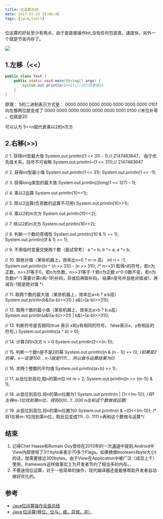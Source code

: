 ```yaml
---
title: 位运算总结
date: 2017-07-23 19:06:46
tags: [java,tools]
---
```




位运算的好处至少有两点，由于是直接操作bit,没有任何包装类，速度快。另外一个就是节省内存了。

![](http://odzl05jxx.bkt.clouddn.com/8af185ed137a586be732d63425d8bcb8.jpg?imageView2/2/w/600)
<!--more-->

## 1.左移（<<）
```java
public class Test {  
    public static void main(String[] args) {  
        System.out.println(5<<2);//运行结果是20  
    }  
}
```
原理：
5的二进制表示方式是：
0000 0000 0000 0000 0000 0000 0000 0101
向左挪两位就变成了
0000 0000 0000 0000 0000 0000 0001 0100 //末位补零 ，也就是20

可以认为 5<<n就代表乘以2的n次方

## 2.右移(>>)















// 1. 获得int型最大值
System.out.println((1 << 31) - 1);// 2147483647， 由于优先级关系，括号不可省略
System.out.println(~(1 << 31));// 2147483647

// 2. 获得int型最小值
System.out.println(1 << 31);
System.out.println(1 << -1);

// 3. 获得long类型的最大值
System.out.println(((long)1 << 127) - 1);

// 4. 乘以2运算
System.out.println(10<<1);

// 5. 除以2运算(负奇数的运算不可用)
System.out.println(10>>1);

// 6. 乘以2的m次方
System.out.println(10<<2);

// 7. 除以2的m次方
System.out.println(16>>2);

// 8. 判断一个数的奇偶性
System.out.println((10 & 1) == 1);
System.out.println((9 & 1) == 1);

// 9. 不用临时变量交换两个数（面试常考）
a ^= b;
b ^= a;
a ^= b;

// 10. 取绝对值（某些机器上，效率比n>0 ? n:-n 高）
int n = -1;
System.out.println((n ^ (n >> 31)) - (n >> 31));
/* n>>31 取得n的符号，若n为正数，n>>31等于0，若n为负数，n>>31等于-1
若n为正数 n^0-0数不变，若n为负数n^-1 需要计算n和-1的补码，异或后再取补码，
结果n变号并且绝对值减1，再减去-1就是绝对值 */

// 11. 取两个数的最大值（某些机器上，效率比a>b ? a:b高）
System.out.println(b&((a-b)>>31) | a&(~(a-b)>>31));

// 12. 取两个数的最小值（某些机器上，效率比a>b ? b:a高）
System.out.println(a&((a-b)>>31) | b&(~(a-b)>>31));

// 13. 判断符号是否相同(true 表示 x和y有相同的符号， false表示x，y有相反的符号。)
System.out.println((a ^ b) > 0);

// 14. 计算2的n次方 n > 0
System.out.println(2<<(n-1));

// 15. 判断一个数n是不是2的幂
System.out.println((n & (n - 1)) == 0);
/*如果是2的幂，n一定是100... n-1就是1111....
所以做与运算结果为0*/

// 16. 求两个整数的平均值
System.out.println((a+b) >> 1);

// 17. 从低位到高位,取n的第m位
int m = 2;
System.out.println((n >> (m-1)) & 1);

// 18. 从低位到高位.将n的第m位置为1
System.out.println(n | (1<<(m-1)));
/*将1左移m-1位找到第m位，得到000...1...000
n在和这个数做或运算*/

// 19. 从低位到高位,将n的第m位置为0
System.out.println(n & ~(0<<(m-1)));
/* 将1左移m-1位找到第m位，取反后变成111...0...1111
n再和这个数做与运算*/













## 结束
1. 记得Chet Haase和Romain Guy曾经在2013年的一次[演讲](https://www.youtube.com/watch?v=Ho-anLsWvJo)中提到,Android中View内部使用了3个byte来表示70多个Flags。如果换做boolean(4byte大小)的话，就需要接近300bytes。由于View在Application中被广泛（成百上千）使用，framework这样做事实上为开发者节约了相当多的内存。、
2. 不要迷信位运算，对于一些简单的操作，现代编译器还是能够帮助开发者自动做好优化的。


## 参考
- [Java位运算操作全面总结](https://my.oschina.net/xianggao/blog/412967)
- [Java 位运算(移位、位与、或、异或、非）](http://blog.csdn.net/xiaochunyong/article/details/7748713)
